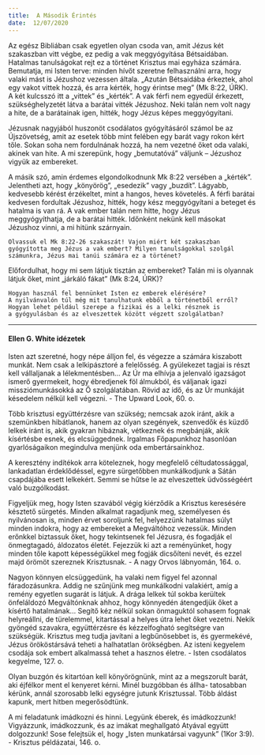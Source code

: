 ```yaml
---
title:  A Második Érintés
date:  12/07/2020
---
```


Az egész Bibliában csak egyetlen olyan csoda van, amit Jézus két szakaszban vitt végbe, ez pedig a vak meggyógyítása Bétsaidában. Hatalmas tanulságokat rejt ez a történet Krisztus mai egyháza számára. Bemutatja, mi Isten terve: minden hívőt szeretne felhasználni arra, hogy valaki mást is Jézushoz vezessen általa. „Azután Bétsaidába érkeztek, ahol egy vakot vittek hozzá, és arra kérték, hogy érintse meg” (Mk 8:22, ÚRK). A két kulcsszó itt a „vittek” és „kérték”. A vak férfi nem egyedül érkezett, szükséghelyzetét látva a barátai vitték Jézushoz. Neki talán nem volt nagy a hite, de a barátainak igen, hitték, hogy Jézus képes meggyógyítani.

Jézusnak nagyjából huszonöt csodálatos gyógyításáról számol be az Újszövetség, amit az esetek több mint felében egy barát vagy rokon kért tőle. Sokan soha nem fordulnának hozzá, ha nem vezetné őket oda valaki, akinek van hite. A mi szerepünk, hogy „bemutatóvá” váljunk – Jézushoz vigyük az embereket.

A másik szó, amin érdemes elgondolkodnunk Mk 8:22 versében a „kérték”. Jelentheti azt, hogy „könyörög”, „esedezik” vagy „buzdít”. Lágyabb, kedvesebb kérést érzékeltet, mint a hangos, heves követelés. A férfi barátai kedvesen fordultak Jézushoz, hitték, hogy kész meggyógyítani a beteget és hatalma is van rá. A vak ember talán nem hitte, hogy Jézus meggyógyíthatja, de a barátai hitték. Időnként nekünk kell másokat Jézushoz vinni, a mi hitünk szárnyain.

`Olvassuk el Mk 8:22-26 szakaszát! Vajon miért két szakaszban gyógyította meg Jézus a vak embert? Milyen tanulságokkal szolgál számunkra, Jézus mai tanúi számára ez a történet?`

Előfordulhat, hogy mi sem látjuk tisztán az embereket? Talán mi is olyannak látjuk őket, mint „járkáló fákat” (Mk 8:24, ÚRK)?

`Hogyan használ fel bennünket Isten ez emberek elérésére? A nyilvánvalón túl még mit tanulhatunk ebből a történetből erről? Hogyan lehet például szerepe a fizikai és a lelki résznek is a gyógyulásban és az elveszettek között végzett szolgálatban?`

---

#### Ellen G. White idézetek

Isten azt szeretné, hogy népe álljon fel, és végezze a számára kiszabott munkát. Nem csak a lelkipásztoré a felelősség. A gyülekezet tagjai is részt kell vállaljanak a lélekmentésben... Az Úr ma elhívja a jelenvaló igazságot ismerő gyermekeit, hogy ébredjenek föl álmukból, és váljanak igazi missziómunkásokká az Ő szolgálatában. Rövid az idő, és az Úr munkáját késedelem nélkül kell végezni. - The Upward Look, 60. o.

Több krisztusi együttérzésre van szükség; nemcsak azok iránt, akik a szemünkben hibátlanok, hanem az olyan szegények, szenvedők és küzdő lelkek iránt is, akik gyakran hibáznak, vétkeznek és megbánják, akik kísértésbe esnek, és elcsüggednek. Irgalmas Főpapunkhoz hasonlóan gyarlóságaikon megindulva menjünk oda embertársainkhoz.

A keresztény indítékok arra köteleznek, hogy megfelelő céltudatossággal, lankadatlan érdeklődéssel, egyre sürgetőbben munkálkodjunk a Sátán csapdájába esett lelkekért. Semmi se hűtse le az elveszettek üdvösségéért való buzgólkodást.

Figyeljük meg, hogy Isten szavából végig kiérződik a Krisztus keresésére késztető sürgetés. Minden alkalmat ragadjunk meg, személyesen és nyilvánosan is, minden érvet soroljunk fel, helyezzünk hatalmas súlyt minden indokra, hogy az embereket a Megváltóhoz vezessük. Minden erőnkkel biztassuk őket, hogy tekintsenek fel Jézusra, és fogadják el önmegtagadó, áldozatos életét. Fejezzük ki azt a reményünket, hogy minden tőle kapott képességükkel meg fogják dicsőíteni nevét, és ezzel majd örömöt szereznek Krisztusnak. - A nagy Orvos lábnyomán, 164. o.

Nagyon könnyen elcsüggedünk, ha valaki nem figyel fel azonnal fáradozásunkra. Addig ne szűnjünk meg munkálkodni valakiért, amíg a remény egyetlen sugarát is látjuk. A drága lelkek túl sokba kerültek önfeláldozó Megváltónknak ahhoz, hogy könnyedén átengedjük őket a kísértő hatalmának... Segítő kéz nélkül sokan önmaguktól sohasem fognak helyreállni, de türelemmel, kitartással a helyes útra lehet őket vezetni. Nekik gyöngéd szavakra, együttérzésre és kézzelfogható segítségre van szükségük. Krisztus meg tudja javítani a legbűnösebbet is, és gyermekévé, Jézus örököstársává teheti a halhatatlan örökségben. Az isteni kegyelem csodája sok embert alkalmassá tehet a hasznos életre. - Isten csodálatos kegyelme, 127. o.

Olyan buzgón és kitartóan kell könyörögnünk, mint az a megszorult barát, aki éjfélkor ment el kenyeret kérni. Minél buzgóbban és állha- tatosabban kérünk, annál szorosabb lelki egységre jutunk Krisztussal. Több áldást kapunk, mert hitben megerősödtünk.

A mi feladatunk imádkozni és hinni. Legyünk éberek, és imádkozzunk! Vigyázzunk, imádkozzunk, és az imákat meghallgató Atyával együtt dolgozzunk! Sose felejtsük el, hogy „Isten munkatársai vagyunk” (1Kor 3:9). - Krisztus példázatai, 146. o.